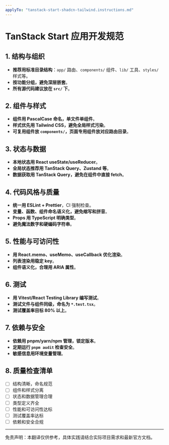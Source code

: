 ```yaml
---
applyTo: "tanstack-start-shadcn-tailwind.instructions.md"
---
```


<!-- 本文件为自动翻译，供参考。请结合实际需求进行校对和完善。-->

# TanStack Start 应用开发规范

## 1. 结构与组织

- **推荐用标准目录结构**：`app/` 路由、`components/` 组件、`lib/` 工具、`styles/` 样式等。
- **按功能分组，避免深层嵌套**。
- **所有源代码建议放在 `src/` 下**。

## 2. 组件与样式

- **组件用 PascalCase 命名，单文件单组件**。
- **样式优先用 Tailwind CSS，避免全局样式污染**。
- **可复用组件放 `components/`，页面专用组件放对应路由目录**。

## 3. 状态与数据

- **本地状态用 React useState/useReducer**。
- **全局状态推荐用 TanStack Query、Zustand 等**。
- **数据获取用 TanStack Query，避免在组件中直接 fetch**。

## 4. 代码风格与质量

- **统一用 ESLint + Prettier**，CI 强制检查。
- **变量、函数、组件命名语义化，避免缩写和拼音**。
- **Props 用 TypeScript 明确类型**。
- **避免魔法数字和硬编码字符串**。

## 5. 性能与可访问性

- **用 React.memo、useMemo、useCallback 优化渲染**。
- **列表渲染用稳定 key**。
- **组件语义化，合理用 ARIA 属性**。

## 6. 测试

- **用 Vitest/React Testing Library 编写测试**。
- **测试文件与组件同级，命名为 `*.test.tsx`**。
- **测试覆盖率目标 80% 以上**。

## 7. 依赖与安全

- **依赖用 pnpm/yarn/npm 管理，锁定版本**。
- **定期运行 `pnpm audit` 检查安全**。
- **敏感信息用环境变量管理**。

## 8. 质量检查清单

- [ ] 结构清晰，命名规范
- [ ] 组件和样式分离
- [ ] 状态和数据管理合理
- [ ] 类型定义齐全
- [ ] 性能和可访问性达标
- [ ] 测试覆盖率达标
- [ ] 依赖和安全合规

---

免责声明：本翻译仅供参考，具体实践请结合实际项目需求和最新官方文档。
